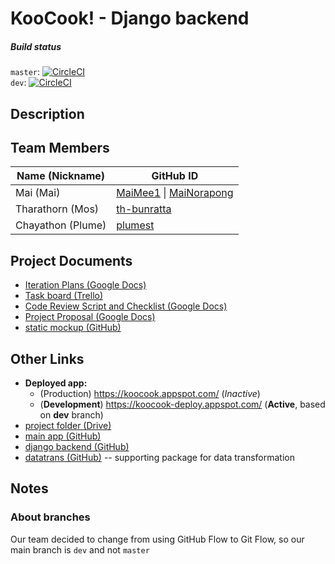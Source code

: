 # KooCook! - Django backend 

##### Build status
`master`: [![CircleCI](https://circleci.com/gh/KooCook/koocook-dj/tree/master.svg?style=svg&circle-token=fd2434f2ab70aacb8216f2242e272abeae57859c)](https://circleci.com/gh/KooCook/koocook-dj/tree/master)  
`dev`: [![CircleCI](https://circleci.com/gh/KooCook/koocook-dj/tree/dev.svg?style=svg&circle-token=fd2434f2ab70aacb8216f2242e272abeae57859c)](https://circleci.com/gh/KooCook/koocook-dj/tree/dev)

## Description



## Team Members

| Name (Nickname)   | GitHub ID |
|-------------------|-----------|
| Mai (Mai)         | [MaiMee1](https://github.com/MaiMee1/) \| [MaiNorapong](https://github.com/MaiNorapong/)
| Tharathorn (Mos)  | [th-bunratta](https://github.com/th-bunratta/)
| Chayathon (Plume) | [plumest](https://github.com/plumest/)

## Project Documents

- [Iteration Plans (Google Docs)](https://docs.google.com/document/d/1XLrRgLp4s63g2Ep8B8P56WfhL46VF5VlfczcGRQC7_Y/edit)
- [Task board (Trello)](https://trello.com/b/32svKah9/isp19-koocook)
- [Code Review Script and Checklist (Google Docs)](https://docs.google.com/document/d/1GSI0FGx4NZyqwAVUOYt641X0tsdqfeRz3O-R3XnfGFE/edit)
- [Project Proposal (Google Docs)](https://docs.google.com/document/d/1syrJeChO_DoCd_EE_ohzHcz8JPxZUc51QRxZaqScpJ4/edit)
- [static mockup (GitHub)](https://github.com/KooCook/koocook-static-mockup)

## Other Links

- **Deployed app:** 
    - (Production) https://koocook.appspot.com/ (*Inactive*)
    - (**Development**) https://koocook-deploy.appspot.com/ (**Active**, based on **dev** branch)
- [project folder (Drive)](https://drive.google.com/open?id=1GpXj0oaM3n29aJF2YNDhjJwkCqqHa-04)
- [main app (GitHub)](https://github.com/KooCook/koocook/tree/dev)
- [django backend (GitHub)](https://github.com/KooCook/koocook-dj/tree/dev)
- [datatrans (GitHub)](https://github.com/KooCook/datatrans) -- supporting package for data transformation

## Notes

### About branches

Our team decided to change from using GitHub Flow to Git Flow, so our main branch is `dev` and not `master`
